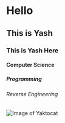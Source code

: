 # Hello
## This is Yash
### This is Yash Here
#### Computer Science
##### Programming
###### Reverse Engineering

![Image of Yaktocat](https://octodex.github.com/images/yaktocat.png)

